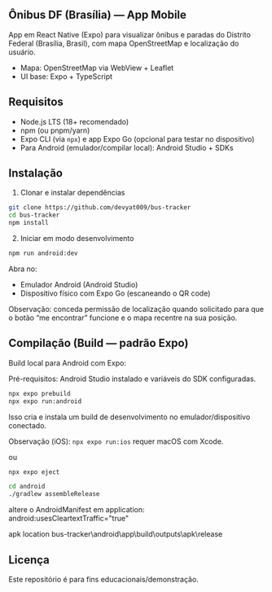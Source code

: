 ## Ônibus DF (Brasília) — App Mobile

App em React Native (Expo) para visualizar ônibus e paradas do Distrito Federal (Brasília, Brasil), com mapa OpenStreetMap e localização do usuário.

- Mapa: OpenStreetMap via WebView + Leaflet
- UI base: Expo + TypeScript



## Requisitos

- Node.js LTS (18+ recomendado)
- npm (ou pnpm/yarn)
- Expo CLI (via `npx`) e app Expo Go (opcional para testar no dispositivo)
- Para Android (emulador/compilar local): Android Studio + SDKs

## Instalação

1) Clonar e instalar dependências

```bash
git clone https://github.com/devyat009/bus-tracker
cd bus-tracker
npm install
```

2) Iniciar em modo desenvolvimento

```bash
npm run android:dev
```

Abra no:
- Emulador Android (Android Studio)
- Dispositivo físico com Expo Go (escaneando o QR code)

Observação: conceda permissão de localização quando solicitado para que o botão “me encontrar” funcione e o mapa recentre na sua posição.

## Compilação (Build — padrão Expo)

Build local para Android com Expo:

Pré-requisitos: Android Studio instalado e variáveis do SDK configuradas.

```bash
npx expo prebuild
npx expo run:android
```

Isso cria e instala um build de desenvolvimento no emulador/dispositivo conectado.

Observação (iOS): `npx expo run:ios` requer macOS com Xcode.

ou
```bash
npx expo eject
```
```bash
cd android
./gradlew assembleRelease
```

altere o AndroidManifest em application:
android:usesCleartextTraffic="true"

apk location
bus-tracker\android\app\build\outputs\apk\release


## Licença

Este repositório é para fins educacionais/demonstração.
